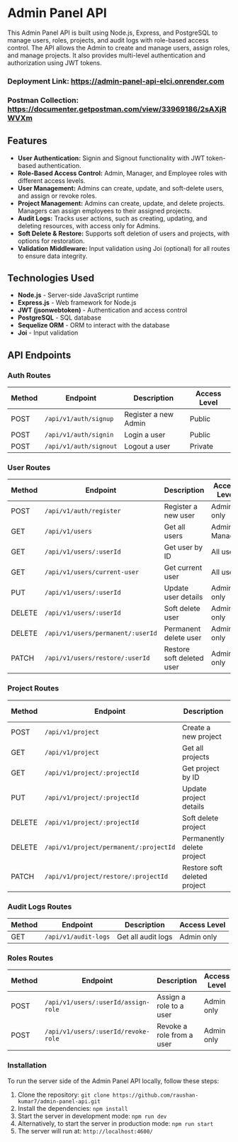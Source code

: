 # Admin Panel API

This Admin Panel API is built using Node.js, Express, and PostgreSQL to manage users, roles, projects, and audit logs with role-based access control. The API allows the Admin to create and manage users, assign roles, and manage projects. It also provides multi-level authentication and authorization using JWT tokens.

### Deployment Link: https://admin-panel-api-elci.onrender.com

### Postman Collection: https://documenter.getpostman.com/view/33969186/2sAXjRWVXm

## Features

- **User Authentication:** Signin and Signout functionality with JWT token-based authentication.
- **Role-Based Access Control:** Admin, Manager, and Employee roles with different access levels.
- **User Management:** Admins can create, update, and soft-delete users, and assign or revoke roles.
- **Project Management:** Admins can create, update, and delete projects. Managers can assign employees to their assigned projects.
- **Audit Logs:** Tracks user actions, such as creating, updating, and deleting resources, with access only for Admins.
- **Soft Delete & Restore:** Supports soft deletion of users and projects, with options for restoration.
- **Validation Middleware:** Input validation using Joi (optional) for all routes to ensure data integrity.

## Technologies Used

- **Node.js** - Server-side JavaScript runtime
- **Express.js** - Web framework for Node.js
- **JWT (jsonwebtoken)** - Authentication and access control
- **PostgreSQL** - SQL database
- **Sequelize ORM** - ORM to interact with the database
- **Joi** - Input validation


## API Endpoints

### Auth Routes
| Method | Endpoint                     | Description                   | Access Level     |
|--------|------------------------------|--------------------------------|------------------|
| POST   | `/api/v1/auth/signup`         | Register a new Admin           | Public           |
| POST   | `/api/v1/auth/signin`         | Login a user                   | Public           |
| POST   | `/api/v1/auth/signout`        | Logout a user                  | Private          |

### User Routes
| Method | Endpoint                     | Description                   | Access Level     |
|--------|------------------------------|--------------------------------|------------------|
| POST   | `/api/v1/auth/register`       | Register a new user            | Admin only       |
| GET    | `/api/v1/users`               | Get all users                  | Admin, Manager   |
| GET    | `/api/v1/users/:userId`       | Get user by ID                 | All users        |
| GET    | `/api/v1/users/current-user`  | Get current user               | All users        |
| PUT    | `/api/v1/users/:userId`       | Update user details            | Admin only       |
| DELETE | `/api/v1/users/:userId`       | Soft delete user               | Admin only       |
| DELETE | `/api/v1/users/permanent/:userId` | Permanent delete user         | Admin only       |
| PATCH  | `/api/v1/users/restore/:userId`   | Restore soft deleted user      | Admin only       |

### Project Routes
| Method | Endpoint                       | Description                   | Access Level     |
|--------|--------------------------------|--------------------------------|------------------|
| POST   | `/api/v1/project`              | Create a new project           | Admin only       |
| GET    | `/api/v1/project`              | Get all projects               | All users        |
| GET    | `/api/v1/project/:projectId`   | Get project by ID              | All users        |
| PUT    | `/api/v1/project/:projectId`   | Update project details         | Admin only       |
| DELETE | `/api/v1/project/:projectId`   | Soft delete project            | Admin only       |
| DELETE | `/api/v1/project/permanent/:projectId` | Permanently delete project | Admin only       |
| PATCH  | `/api/v1/project/restore/:projectId`   | Restore soft deleted project  | Admin only       |

### Audit Logs Routes
| Method | Endpoint                  | Description                   | Access Level     |
|--------|---------------------------|--------------------------------|------------------|
| GET    | `/api/v1/audit-logs`       | Get all audit logs             | Admin only       |

### Roles Routes
| Method | Endpoint                            | Description                   | Access Level     |
|--------|-------------------------------------|--------------------------------|------------------|
| POST   | `/api/v1/users/:userId/assign-role` | Assign a role to a user        | Admin only       |
| POST   | `/api/v1/users/:userId/revoke-role` | Revoke a role from a user      | Admin only       |


### Installation
To run the server side of the Admin Panel API locally, follow these steps:

1. Clone the repository: `git clone https://github.com/raushan-kumar7/admin-panel-api.git`
2. Install the dependencies: `npm install`
3. Start the server in development mode: `npm run dev`
4. Alternatively, to start the server in production mode: `npm run start`
5. The server will run at: `http://localhost:4600/`